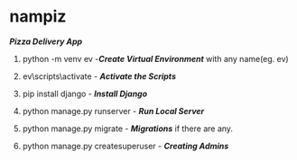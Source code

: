 # nampiz

  ___Pizza Delivery App___


1. python -m venv ev -___Create Virtual Environment___ with any name(eg. ev)

2. ev\scripts\activate - ___Activate the Scripts___

3. pip install django - ___Install Django___

4. python manage.py runserver - ___Run Local Server___

5. python manage.py migrate - ___Migrations___ if there are any.

6. python manage.py createsuperuser - ___Creating Admins___
